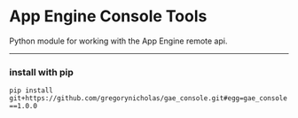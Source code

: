 # App Engine Console Tools

Python module for working with the App Engine remote api.

----

### install with pip

`pip install git+https://github.com/gregorynicholas/gae_console.git#egg=gae_console==1.0.0`
